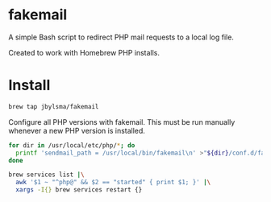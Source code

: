 # fakemail

A simple Bash script to redirect PHP mail requests to a local log file.

Created to work with Homebrew PHP installs.

# Install

```sh
brew tap jbylsma/fakemail
```

Configure all PHP versions with fakemail. This must be run manually whenever a
new PHP version is installed.

```sh
for dir in /usr/local/etc/php/*; do
  printf 'sendmail_path = /usr/local/bin/fakemail\n' >"${dir}/conf.d/fakemail.ini"
done

brew services list |\
  awk '$1 ~ "^php@" && $2 == "started" { print $1; }' |\
  xargs -I{} brew services restart {}
```

